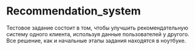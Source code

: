 # Recommendation_system
Тестовое задание состоит в том, чтобы улучшить рекомендательную систему одного клиента, используя данные пользователей у другого.
Все решение, как и начальные этапы задания находятся в ноутбуке.
